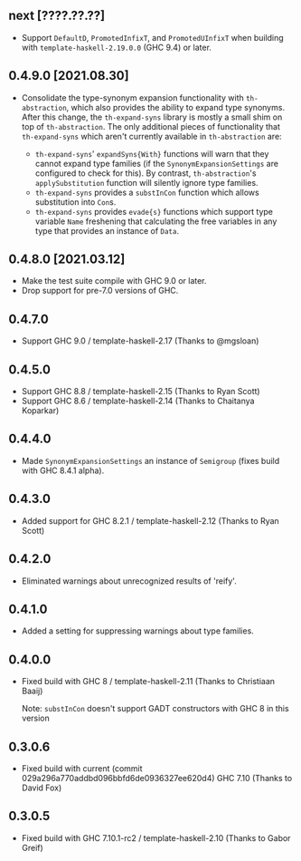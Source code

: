 ## next [????.??.??]

* Support `DefaultD`, `PromotedInfixT`, and `PromotedUInfixT` when building
  with `template-haskell-2.19.0.0` (GHC 9.4) or later.

## 0.4.9.0 [2021.08.30]

* Consolidate the type-synonym expansion functionality with `th-abstraction`,
  which also provides the ability to expand type synonyms. After this change,
  the `th-expand-syns` library is mostly a small shim on top of
  `th-abstraction`. The only additional pieces of functionality that
  `th-expand-syns` which aren't currently available in `th-abstraction` are:

  * `th-expand-syns`' `expandSyns{With}` functions will warn that they cannot
    expand type families (if the `SynonymExpansionSettings` are configured to
    check for this). By contrast, `th-abstraction`'s `applySubstitution`
    function will silently ignore type families.
  * `th-expand-syns` provides a `substInCon` function which allows substitution
    into `Con`s.
  * `th-expand-syns` provides `evade{s}` functions which support type variable
    `Name` freshening that calculating the free variables in any type that
    provides an instance of `Data`.

## 0.4.8.0 [2021.03.12]

* Make the test suite compile with GHC 9.0 or later.
* Drop support for pre-7.0 versions of GHC.

## 0.4.7.0

* Support GHC 9.0 / template-haskell-2.17 (Thanks to @mgsloan)

## 0.4.5.0

* Support GHC 8.8 / template-haskell-2.15 (Thanks to Ryan Scott)
* Support GHC 8.6 / template-haskell-2.14 (Thanks to Chaitanya Koparkar)

## 0.4.4.0

*   Made `SynonymExpansionSettings` an instance of `Semigroup` (fixes build with GHC 8.4.1 alpha).

## 0.4.3.0

*   Added support for GHC 8.2.1 / template-haskell-2.12 (Thanks to Ryan Scott)

## 0.4.2.0

*   Eliminated warnings about unrecognized results of 'reify'.

## 0.4.1.0

*   Added a setting for suppressing warnings about type families.

## 0.4.0.0

*   Fixed build with GHC 8 / template-haskell-2.11 (Thanks to Christiaan Baaij)

    Note: `substInCon` doesn't support GADT constructors with GHC 8 in this version

## 0.3.0.6

*   Fixed build with current (commit 029a296a770addbd096bbfd6de0936327ee620d4) GHC 7.10 (Thanks to David Fox)

## 0.3.0.5

*   Fixed build with GHC 7.10.1-rc2 / template-haskell-2.10 (Thanks to Gabor Greif)

